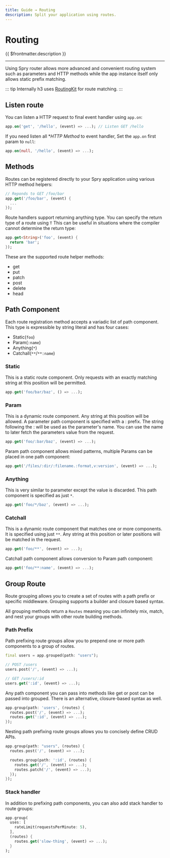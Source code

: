 ```yaml
---
title: Guide → Routing
description: Split your application using routes.
---
```


# Routing

{{ $frontmatter.description }}

---

Using Spry router allows more advanced and convenient routing system such as parameters and HTTP methods while the app instance itself only allows static prefix matching.

::: tip
Internally h3 uses [RoutingKit](https://github.com/medz/routingkit) for route matching.
:::

## Listen route

You can listen a HTTP request to final event handler using `app.on`:

```dart
app.on('get', '/hello', (event) => ...); // Listen GET /hello
```

If you need listen all **HTTP Method* to event handler, Set the `app.on` first param to `null`:

```dart
app.on(null, '/hello', (event) => ...);
```

## Methods

Routes can be registered directly to your Spry application using various HTTP method helpers:

```dart
// Reponds to GET /foo/bar
app.get('/foo/bar', (event) {
  ...
});
```

Route handlers support returning anything type. You can specify the return type of a route using `T` This can be useful in situations where the compiler cannot determine the return type:

```dart
app.get<String>('foo', (event) {
  return 'bar';
});
```

These are the supported route helper methods:

* get
* put
* patch
* post
* delete
* head

## Path Component

Each route registration method accepts a variadic list of path component. This type is expressible by string literal and has four cases:

* Static(`foo`)
* Param(`:name`)
* Anything(`*`)
* Catchall(`**`/`**:name`)

### Static

This is a static route component. Only requests with an exactly matching string at this position will be permitted.

```dart
app.get('foo/bar/baz', () => ...);
```

### Param

This is a dynamic route component. Any string at this position will be allowed. A parameter path component is specified with a : prefix. The string following the : will be used as the parameter's name. You can use the name to later fetch the parameters value from the request.

```dart
app.get('foo/:bar/baz', (event) => ...);
```

Param path component allows mixed patterns, multiple Params can be placed in one path component:

```dart
app.get('/files/:dir/:filename.:format,v:version', (event) => ...);
```

### Anything

This is very similar to parameter except the value is discarded. This path component is specified as just `*`.

```dart
app.get('foo/*/baz', (event) => ...);
```

### Catchall

This is a dynamic route component that matches one or more components. It is specified using just `**`. Any string at this position or later positions will be matched in the request.

```dart
app.get('foo/**', (event) => ...);
```

Catchall path component allows conversion to Param path component:

```dart
app.get('foo/**:name', (event) => ...);
```

## Group Route

Route grouping allows you to create a set of routes with a path prefix or specific middleware. Grouping supports a builder and closure based syntax.

All grouping methods return a `Routes` meaning you can infinitely mix, match, and nest your groups with other route building methods.

### Path Prefix

Path prefixing route groups allow you to prepend one or more path components to a group of routes.

```dart
final users = app.grouped(path: "users");

// POST /users
users.post('/', (event) => ...);

// GET /users/:id
users.get(':id', (event) => ...);
```

Any path component you can pass into methods like get or post can be passed into grouped. There is an alternative, closure-based syntax as well.

```dart
app.group(path: 'users', (routes) {
  routes.post('/', (event) => ...);
  routes.get(':id', (event) => ...);
});
```

Nesting path prefixing route groups allows you to concisely define CRUD APIs.

```dart
app.group(path: "users", (routes) {
  routes.post('/', (event) => ...);

  routes.group(path: ':id', (routes) {
    routes.get('/', (event) => ...);
    routes.patch('/', (event) => ...);
  });
});
```

### Stack handler

In addition to prefixing path components, you can also add stack handler to route groups:

```dart
app.group(
  uses: [
    rateLimit(requestsPerMinute: 5),
  ],
  (routes) {
    routes.get('slow-thing', (event) => ...);
  }
);
```
